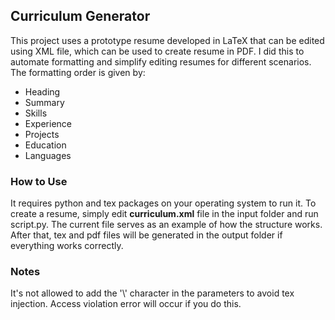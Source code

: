 ## Curriculum Generator

This project uses a prototype resume developed in LaTeX that can be edited using XML file, which can be used to create resume in PDF. I did this to automate formatting and simplify editing resumes for different scenarios. The formatting order is given by:

* Heading
* Summary
* Skills
* Experience
* Projects
* Education
* Languages

### How to Use

It requires python and tex packages on your operating system to run it. To create a resume, simply edit **curriculum.xml** file in the input folder and run script.py. The current file serves as an example of how the structure works. After that, tex and pdf files will be generated in the output folder if everything works correctly.

### Notes

It's not allowed to add the '\\' character in the parameters to avoid tex injection. Access violation error will occur if you do this.
